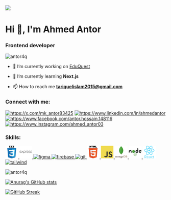 
<img src="https://media.licdn.com/dms/image/D5616AQH_bsOdVPJuNg/profile-displaybackgroundimage-shrink_350_1400/0/1719908629485?e=1725494400&v=beta&t=HiYYOapgj03F0FIL-CRUzIQos6NibCZ7SIsia-wjFRQ"/>
<h1 >Hi 👋, I'm Ahmed Antor</h1>
<h3 >Frontend developer</h3>

<p > <img src="https://komarev.com/ghpvc/?username=antor4q&label=Profile%20views&color=0e75b6&style=flat" alt="antor4q" /> </p>

- 🔭 I’m currently working on [EduQuest](https://skillpath-ce375.web.app)

- 🌱 I’m currently learning **Next.js**

- 📫 How to reach me **tariquelislam2015@gmail.com**

<h3 >Connect with me:</h3>
<p >
<a href="https://twitter.com/https://x.com/mk_antor83425" target="blank"><img  src="https://raw.githubusercontent.com/rahuldkjain/github-profile-readme-generator/master/src/images/icons/Social/twitter.svg" alt="https://x.com/mk_antor83425" height="30" width="40" /></a>
<a href="https://linkedin.com/in/https://www.linkedin.com/in/ahmedantor" target="blank"><img  src="https://raw.githubusercontent.com/rahuldkjain/github-profile-readme-generator/master/src/images/icons/Social/linked-in-alt.svg" alt="https://www.linkedin.com/in/ahmedantor" height="30" width="40" /></a>
<a href="https://fb.com/https://www.facebook.com/antor.hossain.148116" target="blank"><img  src="https://raw.githubusercontent.com/rahuldkjain/github-profile-readme-generator/master/src/images/icons/Social/facebook.svg" alt="https://www.facebook.com/antor.hossain.148116" height="30" width="40" /></a>
<a href="https://instagram.com/https://www.instagram.com/ahmed_antor03" target="blank"><img  src="https://raw.githubusercontent.com/rahuldkjain/github-profile-readme-generator/master/src/images/icons/Social/instagram.svg" alt="https://www.instagram.com/ahmed_antor03" height="30" width="40" /></a>
</p>

<h3 >Skills:</h3>
<p > <a href="https://www.w3schools.com/css/" target="_blank" rel="noreferrer"> <img src="https://raw.githubusercontent.com/devicons/devicon/master/icons/css3/css3-original-wordmark.svg" alt="css3" width="40" height="40"/> </a> <a href="https://expressjs.com" target="_blank" rel="noreferrer"> <img src="https://raw.githubusercontent.com/devicons/devicon/master/icons/express/express-original-wordmark.svg" alt="express" width="40" height="40"/> </a> <a href="https://www.figma.com/" target="_blank" rel="noreferrer"> <img src="https://www.vectorlogo.zone/logos/figma/figma-icon.svg" alt="figma" width="40" height="40"/> </a> <a href="https://firebase.google.com/" target="_blank" rel="noreferrer"> <img src="https://www.vectorlogo.zone/logos/firebase/firebase-icon.svg" alt="firebase" width="40" height="40"/> </a> <a href="https://git-scm.com/" target="_blank" rel="noreferrer"> <img src="https://www.vectorlogo.zone/logos/git-scm/git-scm-icon.svg" alt="git" width="40" height="40"/> </a> <a href="https://www.w3.org/html/" target="_blank" rel="noreferrer"> <img src="https://raw.githubusercontent.com/devicons/devicon/master/icons/html5/html5-original-wordmark.svg" alt="html5" width="40" height="40"/> </a> <a href="https://developer.mozilla.org/en-US/docs/Web/JavaScript" target="_blank" rel="noreferrer"> <img src="https://raw.githubusercontent.com/devicons/devicon/master/icons/javascript/javascript-original.svg" alt="javascript" width="40" height="40"/> </a> <a href="https://www.mongodb.com/" target="_blank" rel="noreferrer"> <img src="https://raw.githubusercontent.com/devicons/devicon/master/icons/mongodb/mongodb-original-wordmark.svg" alt="mongodb" width="40" height="40"/> </a> <a href="https://nodejs.org" target="_blank" rel="noreferrer"> <img src="https://raw.githubusercontent.com/devicons/devicon/master/icons/nodejs/nodejs-original-wordmark.svg" alt="nodejs" width="40" height="40"/> </a> <a href="https://reactjs.org/" target="_blank" rel="noreferrer"> <img src="https://raw.githubusercontent.com/devicons/devicon/master/icons/react/react-original-wordmark.svg" alt="react" width="40" height="40"/> </a> <a href="https://tailwindcss.com/" target="_blank" rel="noreferrer"> <img src="https://www.vectorlogo.zone/logos/tailwindcss/tailwindcss-icon.svg" alt="tailwind" width="40" height="40"/> </a> </p>

<p><img  src="https://github-readme-stats.vercel.app/api/top-langs?username=antor4q&show_icons=true&locale=en&layout=compact" alt="antor4q" /></p>




[![Anurag's GitHub stats](https://github-readme-stats.vercel.app/api?username=Antor4q)](https://github.com/anuraghazra/github-readme-stats)


[![GitHub Streak](https://streak-stats.demolab.com/?user=Antor4q&theme=dark)](https://git.io/streak-stats)

  
